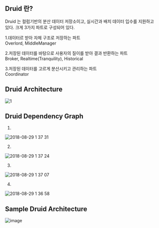 ## Druid 란?

Druid 는 컬럼기반의 분산 데이터 저장소이고, 실시간과 배치 데이터 입수를 지원하고 있다.
크게 3가지 파트로 구성되어 있다.<br/>

1.데이터르 받아 자체 구조로 저장하는 파트<br/>
Overlord, MiddleManager<br/>

2.저장된 데이터를 바탕으로 사용자의 질이를 받아 결과 반환하는 파트<br/>
Broker, Realtime(Tranquility), Historical<br/>

3.저장된 데이터를 고르게 분산시키고 관리하는 파트<br/>
Coordinator<br/>


## Druid Architecture

![1](https://user-images.githubusercontent.com/4033129/44765589-5258ed00-ab90-11e8-8741-42db35166faf.png)

## Druid Dependency Graph

1.
![2018-08-29 1 37 31](https://user-images.githubusercontent.com/4033129/44765660-b7acde00-ab90-11e8-833e-1dda6edc6e67.png)

2.
![2018-08-29 1 37 24](https://user-images.githubusercontent.com/4033129/44765661-b8457480-ab90-11e8-9fbf-71cec0f94a14.png)

3.
![2018-08-29 1 37 07](https://user-images.githubusercontent.com/4033129/44765662-b8457480-ab90-11e8-97e7-f21fe8c43fa5.png)

4.
![2018-08-29 1 36 58](https://user-images.githubusercontent.com/4033129/44765663-b8457480-ab90-11e8-80b4-5b257d09f566.png)

## Sample Druid Architecture

![image](https://user-images.githubusercontent.com/4033129/44769403-740da080-ab9f-11e8-970d-975d8c2a59f0.png)

